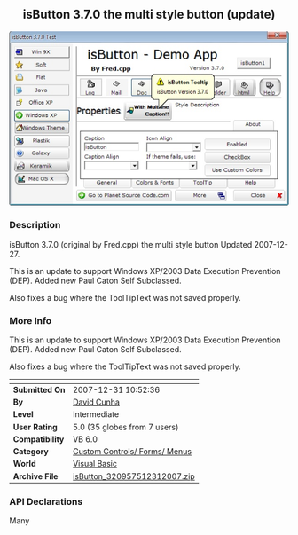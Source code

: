 ﻿<div align="center">

## isButton 3\.7\.0 the multi style button \(update\)

<img src="PIC20071231613499537.jpg">
</div>

### Description

isButton 3.7.0 (original by Fred.cpp) the multi style button Updated 2007-12-27.

This is an update to support Windows XP/2003 Data Execution Prevention (DEP). Added new Paul Caton Self Subclassed.

Also fixes a bug where the ToolTipText was not saved properly.
 
### More Info
 
This is an update to support Windows XP/2003 Data Execution Prevention (DEP). Added new Paul Caton Self Subclassed.

Also fixes a bug where the ToolTipText was not saved properly.


<span>             |<span>
---                |---
**Submitted On**   |2007-12-31 10:52:36
**By**             |[David Cunha](https://github.com/Planet-Source-Code/PSCIndex/blob/master/ByAuthor/david-cunha.md)
**Level**          |Intermediate
**User Rating**    |5.0 (35 globes from 7 users)
**Compatibility**  |VB 6\.0
**Category**       |[Custom Controls/ Forms/  Menus](https://github.com/Planet-Source-Code/PSCIndex/blob/master/ByCategory/custom-controls-forms-menus__1-4.md)
**World**          |[Visual Basic](https://github.com/Planet-Source-Code/PSCIndex/blob/master/ByWorld/visual-basic.md)
**Archive File**   |[isButton\_320957512312007\.zip](https://github.com/Planet-Source-Code/david-cunha-isbutton-3-7-0-the-multi-style-button-update__1-69843/archive/master.zip)

### API Declarations

Many





